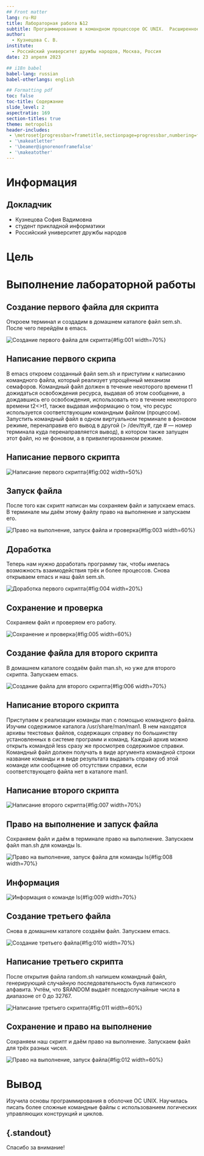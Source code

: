 ```yaml
---
## Front matter
lang: ru-RU
title: Лабораторная работа №12
subtitle: Программирование в командном процессоре ОС UNIX.  Расширенное программирование
author:
  - Кузнецова С. В.
institute:
  - Российский университет дружбы народов, Москва, Россия
date: 23 апреля 2023

## i18n babel
babel-lang: russian
babel-otherlangs: english

## Formatting pdf
toc: false
toc-title: Содержание
slide_level: 2
aspectratio: 169
section-titles: true
theme: metropolis
header-includes:
 - \metroset{progressbar=frametitle,sectionpage=progressbar,numbering=fraction}
 - '\makeatletter'
 - '\beamer@ignorenonframefalse'
 - '\makeatother'
---
```


# Информация

## Докладчик

  * Кузнецова София Вадимовна
  * студент прикладной информатики
  * Российский университет дружбы народов

# Цель

# Выполнение лабораторной работы

## Создание первого файла для скрипта

Откроем терминал и создадим в домашнем каталоге файл sem.sh. После чего перейдём в emacs.

![Создание первого файла для скрипта](image/1.png){#fig:001 width=70%}

## Написание первого скрипа

В emacs откроем созданный файл sem.sh и приступим к написанию командного файла, который реализует упрощённый механизм семафоров. Командный файл должен в течение некоторого времени t1 дожидаться освобождения ресурса, выдавая об этом сообщение, а дождавшись его освобождения, использовать его в течение некоторого времени t2<>t1, также выдавая информацию о том, что ресурс используется соответствующим командным файлом (процессом). Запустить командный файл в одном виртуальном терминале в фоновом режиме, перенаправив его вывод в другой (> /dev/tty#, где # — номер терминала куда перенаправляется вывод), в котором также запущен этот файл, но не фоновом, а в привилегированном режиме. 

## Написание первого скрипта

![Написание первого скрипта](image/2.png){#fig:002 width=50%}

## Запуск файла

После того как скрипт написан мы сохраняем файл и запускаем emacs. В терминале мы даём этому файлу право на выполнение и запускаем его.

![Право на выполнение, запуск файла и проверка](image/3.png){#fig:003 width=60%}

## Доработка 

Теперь нам нужно доработать программу так, чтобы имелась возможность взаимодействия трёх и более процессов. Снова открываем emacs  и наш файл sem.sh.

![Доработка первого скрипта](image/4.png){#fig:004 width=20%}

## Сохранение и проверка

Сохраняем файл и проверяем его работу.

![Сохранение и проверка](image/5.jpg){#fig:005 width=60%}

## Создание файла для второго скрипта

В домашнем каталоге создаём файл man.sh, но уже для второго скрипта. Запускаем emacs.

![Создание файла для второго скрипта](image/6.png){#fig:006 width=70%}

## Написание второго скрипта 

Приступаем к реализации команды man с помощью командного файла. Изучим содержимое каталога /usr/share/man/man1. В нем находятся архивы текстовых файлов, содержащих справку по большинству установленных в системе программ и команд. Каждый архив можно открыть командой less сразу же просмотрев содержимое справки. Командный файл должен получать в виде аргумента командной строки название команды и в виде результата выдавать справку об этой команде или сообщение об отсутствии справки, если соответствующего файла нет в каталоге man1.

## Написание второго скрипта

![Написание второго скрипта](image/7.png){#fig:007 width=70%}

## Право на выполнение и запуск файла

Сохраняем файл и даём в терминале право на выполнение. Запускаем файл man.sh для команды ls.

![Право на выполнение, запуск файла для команды ls](image/8.jpg){#fig:008 width=70%}

## Информация

![Информация о команде ls](image/9.jpg){#fig:009 width=70%}

## Создание третьего файла

Снова в домашнем каталоге создаём файл. Запускаем emacs.

![Создание третьего файла](image/10.png){#fig:010 width=70%}

## Написание третьего скрипта

После открытия файла random.sh напишем командный файл, генерирующий случайную последовательность букв латинского алфавита. Учтём, что $RANDOM выдаёт псевдослучайные числа в диапазоне от 0 до 32767.

![Написание третьего скрипта](image/11.png){#fig:011 width=60%}

## Сохранение и право на выполнение 

Сохраняем наш скрипт и даём право на выполнение. Запускаем файл для трёх разных чисел.

![Право на выполнение, запуск файла](image/12.png){#fig:012 width=60%}

# Вывод 

Изучила основы программирования в оболочке ОС UNIX. Научилась писать более сложные командные файлы с использованием логических управляющих конструкций и циклов.

## {.standout}

Спасибо за внимание!

